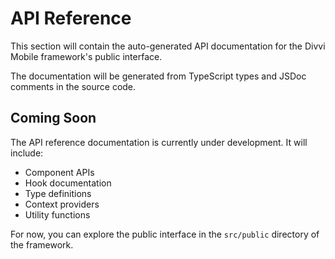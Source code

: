 # API Reference

This section will contain the auto-generated API documentation for the Divvi Mobile framework's public interface.

The documentation will be generated from TypeScript types and JSDoc comments in the source code.

## Coming Soon

The API reference documentation is currently under development. It will include:

- Component APIs
- Hook documentation
- Type definitions
- Context providers
- Utility functions

For now, you can explore the public interface in the `src/public` directory of the framework.
